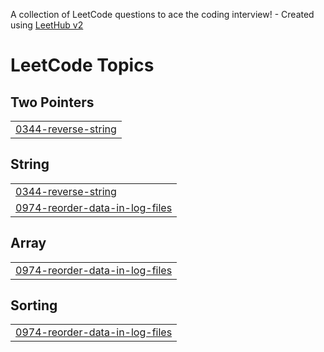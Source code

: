 A collection of LeetCode questions to ace the coding interview! - Created using [LeetHub v2](https://github.com/arunbhardwaj/LeetHub-2.0)
<!---LeetCode Topics Start-->
# LeetCode Topics
## Two Pointers
|  |
| ------- |
| [0344-reverse-string](https://github.com/az0325/leetcode/tree/master/0344-reverse-string) |
## String
|  |
| ------- |
| [0344-reverse-string](https://github.com/az0325/leetcode/tree/master/0344-reverse-string) |
| [0974-reorder-data-in-log-files](https://github.com/az0325/leetcode/tree/master/0974-reorder-data-in-log-files) |
## Array
|  |
| ------- |
| [0974-reorder-data-in-log-files](https://github.com/az0325/leetcode/tree/master/0974-reorder-data-in-log-files) |
## Sorting
|  |
| ------- |
| [0974-reorder-data-in-log-files](https://github.com/az0325/leetcode/tree/master/0974-reorder-data-in-log-files) |
<!---LeetCode Topics End-->